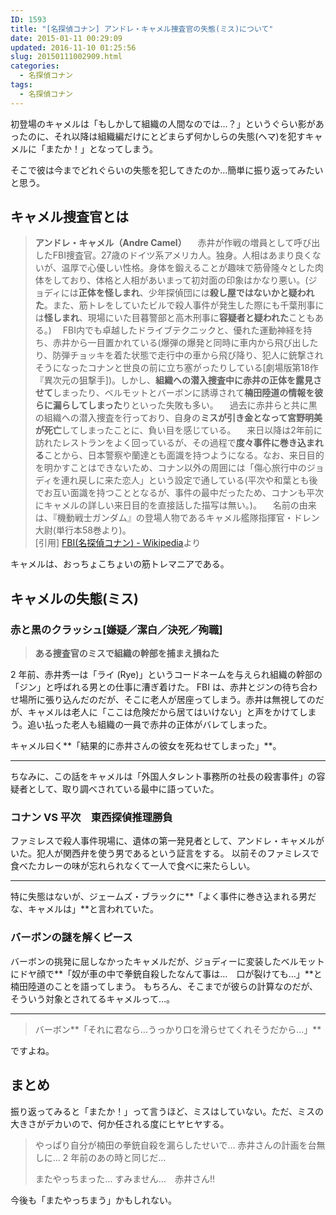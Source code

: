 ```yaml
---
ID: 1593
title: "[名探偵コナン] アンドレ・キャメル捜査官の失態(ミス)について"
date: 2015-01-11 00:29:09
updated: 2016-11-10 01:25:56
slug: 20150111002909.html
categories:
  - 名探偵コナン
tags:
  - 名探偵コナン
---
```


初登場のキャメルは「もしかして組織の人間なのでは…？」というぐらい影があったのに、それ以降は組織編だけにとどまらず何かしらの失態(ヘマ)を犯すキャメルに「またか！」となってしまう。

そこで彼は今までどれぐらいの失態を犯してきたのか…簡単に振り返ってみたいと思う。

<!--more-->
<h2>キャメル捜査官とは</h2>
<blockquote>
<b>アンドレ・キャメル（Andre Camel）</b> 
　赤井が作戦の増員として呼び出したFBI捜査官。27歳のドイツ系アメリカ人。独身。人相はあまり良くないが、温厚で心優しい性格。身体を鍛えることが趣味で筋骨隆々とした肉体をしており、体格と人相があいまって初対面の印象はかなり悪い。(ジョディには<strong>正体を怪しまれ</strong>、少年探偵団には<strong>殺し屋ではないかと疑われた</strong>。また、筋トレをしていたビルで殺人事件が発生した際にも千葉刑事には<strong>怪しまれ</strong>、現場にいた目暮警部と高木刑事に<strong>容疑者と疑われた</strong>こともある。) 
　FBI内でも卓越したドライブテクニックと、優れた運動神経を持ち、赤井から一目置かれている(爆弾の爆発と同時に車内から飛び出したり、防弾チョッキを着た状態で走行中の車から飛び降り、犯人に銃撃されそうになったコナンと世良の前に立ち塞がったりしている[劇場版第18作『異次元の狙撃手])。しかし、<strong>組織への潜入捜査中に赤井の正体を露見させて</strong>しまったり、ベルモットとバーボンに誘導されて<strong>楠田陸道の情報を彼らに漏らしてしまった</strong>りといった失敗も多い。 
　過去に赤井らと共に黒の組織への潜入捜査を行っており、自身の<strong>ミスが引き金となって宮野明美が死亡</strong>してしまったことに、負い目を感じている。 
　来日以降は2年前に訪れたレストランをよく回っているが、その過程で<strong>度々事件に巻き込まれる</strong>ことから、日本警察や蘭達とも面識を持つようになる。なお、来日目的を明かすことはできないため、コナン以外の周囲には「傷心旅行中のジョディを連れ戻しに来た恋人」という設定で通している(平次や和葉とも後でお互い面識を持つこととなるが、事件の最中だったため、コナンも平次にキャメルの詳しい来日目的を直接話した描写は無い。)。 
　名前の由来は、『機動戦士ガンダム』の登場人物であるキャメル艦隊指揮官・ドレン大尉(単行本58巻より)。
<footer>[引用] <a href="http://ja.wikipedia.org/wiki/FBI_%28%E5%90%8D%E6%8E%A2%E5%81%B5%E3%82%B3%E3%83%8A%E3%83%B3%29#.E3.83.A1.E3.83.B3.E3.83.90.E3.83.BC">FBI(名探偵コナン) - Wikipedia</a>より</footer>
</blockquote>

キャメルは、おっちょこちょいの筋トレマニアである。

## キャメルの失態(ミス)

### 赤と黒のクラッシュ[嫌疑／潔白／決死／殉職]

> **ある捜査官のミスで組織の幹部を捕まえ損ねた**

2 年前、赤井秀一は「ライ (Rye)」というコードネームを与えられ組織の幹部の「ジン」と呼ばれる男との仕事に漕ぎ着けた。
FBI は、赤井とジンの待ち合わせ場所に張り込んだのだが、そこに老人が居座ってしまう。赤井は無視してのだが、キャメルは老人に「ここは危険だから居てはいけない」と声をかけてしまう。追い払った老人も組織の一員で赤井の正体がバレてしまった。

キャメル曰く**「結果的に赤井さんの彼女を死ねせてしまった」**。

---

ちなみに、この話をキャメルは「外国人タレント事務所の社長の殺害事件」の容疑者として、取り調べされている最中に語っていた。

### コナン VS 平次　東西探偵推理勝負

ファミレスで殺人事件現場に、遺体の第一発見者として、アンドレ・キャメルがいた。犯人が関西弁を使う男であるという証言をする。
以前そのファミレスで食べたカレーの味が忘れられなくて一人で食べに来たらしい。

---

特に失態はないが、ジェームズ・ブラックに**「よく事件に巻き込まれる男だな、キャメルは」**と言われていた。

### バーボンの謎を解くピース

バーボンの挑発に屈しなかったキャメルだが、ジョディーに変装したベルモットにドヤ顔で**「奴が車の中で拳銃自殺したなんて事は…　口が裂けても…」**と楠田陸道のことを語ってしまう。
もちろん、そこまでが彼らの計算なのだが、そういう対象とされてるキャメルって…。

---

> バーボン**「それに君なら…うっかり口を滑らせてくれそうだから…」**

ですよね。

## まとめ

振り返ってみると「またか！」って言うほど、ミスはしていない。ただ、ミスの大きさがデカいので、何か任される度にヒヤヒヤする。

> やっぱり自分が楠田の拳銃自殺を漏らしたせいで…
> 赤井さんの計画を台無しに…
> 2 年前のあの時と同じだ…
>
> またやっちまった…
> すみません…　赤井さん!!

今後も「またやっちまう」かもしれない。
